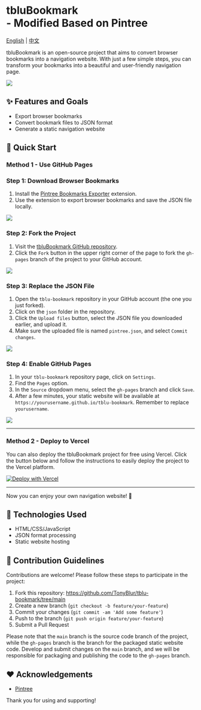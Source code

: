 # tbluBookmark<br> - Modified Based on Pintree

[English](README.md) | [中文](README.zh.md)

tbluBookmark is an open-source project that aims to convert browser bookmarks into a navigation website. With just a few simple steps, you can transform your bookmarks into a beautiful and user-friendly navigation page.

![](https://github.com/Pintree-io/pintree/blob/main/assets/preview.png)

## ✨ Features and Goals

- Export browser bookmarks
- Convert bookmark files to JSON format
- Generate a static navigation website

## 🚀 Quick Start

### Method 1 - Use GitHub Pages

### Step 1: Download Browser Bookmarks

1. Install the [Pintree Bookmarks Exporter](https://chromewebstore.google.com/detail/pintree-bookmarks-exporte/mjcglnkikjidokobpfdcdmcnfdicojce) extension.
2. Use the extension to export browser bookmarks and save the JSON file locally.

![](https://github.com/Pintree-io/pintree/blob/main/assets/guide/step1.png)

### Step 2: Fork the Project

1. Visit the [tbluBookmark GitHub repository](https://github.com/TonyBlur/tblu-bookmark).
2. Click the `Fork` button in the upper right corner of the page to fork the `gh-pages` branch of the project to your GitHub account.

![](https://github.com/Pintree-io/pintree/blob/main/assets/guide/step2.png)

### Step 3: Replace the JSON File

1. Open the `tblu-bookmark` repository in your GitHub account (the one you just forked).
2. Click on the `json` folder in the repository.
3. Click the `Upload files` button, select the JSON file you downloaded earlier, and upload it.
4. Make sure the uploaded file is named `pintree.json`, and select `Commit changes`.

![](https://github.com/Pintree-io/pintree/blob/main/assets/guide/step3.png)

### Step 4: Enable GitHub Pages

1. In your `tblu-bookmark` repository page, click on `Settings`.
2. Find the `Pages` option.
3. In the `Source` dropdown menu, select the `gh-pages` branch and click `Save`.
4. After a few minutes, your static website will be available at `https://yourusername.github.io/tblu-bookmark`. Remember to replace `yourusername`.

![](https://github.com/Pintree-io/pintree/blob/main/assets/guide/step4.png)

---

### Method 2 - Deploy to Vercel

You can also deploy the tbluBookmark project for free using Vercel. Click the button below and follow the instructions to easily deploy the project to the Vercel platform.

[![Deploy with Vercel](https://vercel.com/button)](https://vercel.com/new/clone?repository-url=https%3A%2F%2Fgithub.com%2FTonyBlur%2Ftblu-bookmark%2Ftree%2Fmain&project-name=tblu-bookmark&repository-name=tblu-bookmark)

---

Now you can enjoy your own navigation website! 🎉

## 🔧 Technologies Used

- HTML/CSS/JavaScript
- JSON format processing
- Static website hosting

## 🤝 Contribution Guidelines

Contributions are welcome! Please follow these steps to participate in the project:

1. Fork this repository: https://github.com/TonyBlur/tblu-bookmark/tree/main
2. Create a new branch (`git checkout -b feature/your-feature`)
3. Commit your changes (`git commit -am 'Add some feature'`)
4. Push to the branch (`git push origin feature/your-feature`)
5. Submit a Pull Request

Please note that the `main` branch is the source code branch of the project, while the `gh-pages` branch is the branch for the packaged static website code. Develop and submit changes on the `main` branch, and we will be responsible for packaging and publishing the code to the `gh-pages` branch.

## ❤️ Acknowledgements

- [Pintree](https://pintree.io/)

Thank you for using and supporting!